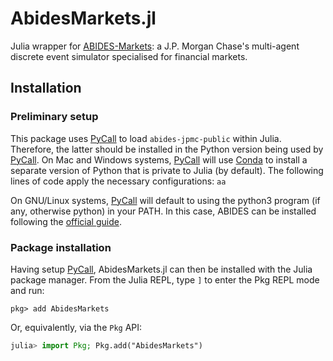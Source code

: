 # AbidesMarkets.jl
Julia wrapper for [ABIDES-Markets](https://github.com/jpmorganchase/abides-jpmc-public): a J.P. Morgan Chase's multi-agent discrete event simulator specialised for financial markets.

## Installation

### Preliminary setup 
This package uses [PyCall](https://github.com/JuliaPy/PyCall.jl) to load `abides-jpmc-public` within Julia. Therefore, the latter should be installed in the Python version being used by [PyCall](https://github.com/JuliaPy/PyCall.jl). On Mac and Windows systems, [PyCall](https://github.com/JuliaPy/PyCall.jl) will use [Conda](https://github.com/JuliaPy/Conda.jl) to install a separate version of Python that is private to Julia (by default). The following lines of code apply the necessary configurations:
`aa`

On GNU/Linux systems, [PyCall](https://github.com/JuliaPy/PyCall.jl) will default to using the python3 program (if any, otherwise python) in your PATH. In this case, ABIDES can be installed following the [official guide](https://github.com/jpmorganchase/abides-jpmc-public).

### Package installation
Having setup [PyCall](https://github.com/JuliaPy/PyCall.jl), AbidesMarkets.jl can then be installed with the Julia package manager.
From the Julia REPL, type `]` to enter the Pkg REPL mode and run:

```
pkg> add AbidesMarkets
```

Or, equivalently, via the `Pkg` API:

```julia
julia> import Pkg; Pkg.add("AbidesMarkets")
```
